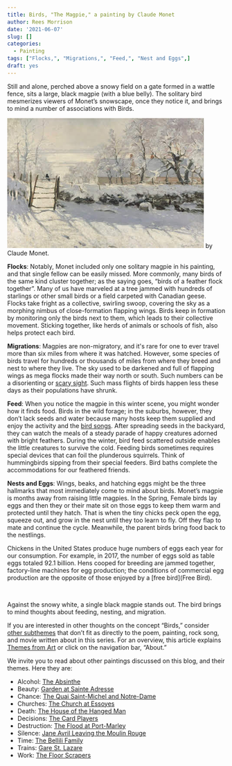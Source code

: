 ```yaml
---
title: Birds, "The Magpie," a painting by Claude Monet
author: Rees Morrison
date: '2021-06-07'
slug: []
categories:
  - Painting
tags: ["Flocks,", "Migrations,", "Feed,", "Nest and Eggs",]
draft: yes
---
```


Still and alone, perched above a snowy field on a gate formed in a wattle fence, sits a large, black magpie (with a blue belly).  The solitary bird mesmerizes viewers of Monet’s snowscape, once they notice it, and brings to mind a number of associations with Birds.

<!--more-->

![The Magpie](/static/media/BirdsMagpie.jpg) by Claude Monet.
 
**Flocks**:  Notably, Monet included only one solitary magpie in his painting, and that single fellow can be easily missed.  More commonly, many birds of the same kind cluster together; as the saying goes, “birds of a feather flock together”.  Many of us have marveled at a tree jammed with hundreds of starlings or other small birds or a field carpeted with Canadian geese.  Flocks take fright as a collective, swirling swoop, covering the sky as a morphing nimbus of close-formation flapping wings.  Birds keep in formation by monitoring only the birds next to them, which leads to their collective movement.  Sticking together, like herds of animals or schools of fish, also helps protect each bird.

**Migrations**:  Magpies are non-migratory, and it's rare for one to ever travel more than six miles from where it was hatched.  However, some species of birds travel for hundreds or thousands of miles from where they breed and nest to where they live.  The sky used to be darkened and full of flapping wings as mega flocks made their way north or south.  Such numbers can be a disorienting or [scary sight](Hitchcock).  Such mass flights of birds happen less these days as their populations have shrunk.

**Feed**:  When you notice the magpie in this winter scene, you might wonder how it finds food.   Birds in the wild forage; in the suburbs, however, they don’t lack seeds and water because many hosts keep them supplied and enjoy the activity and the [bird songs](Nightingale).   After spreading seeds in the backyard, they can watch the meals of a steady parade of happy creatures adorned with bright feathers.  During the winter, bird feed scattered outside enables the little creatures to survive the cold.  Feeding birds sometimes requires special devices that can foil the plunderous squirrels.  Think of hummingbirds sipping from their special feeders.  Bird baths complete the accommodations for our feathered friends.  

**Nests and Eggs**: Wings, beaks, and hatching eggs might be the three hallmarks that most immediately come to mind about birds.  Monet’s magpie is months away from raising little magpies.  In the Spring, Female birds lay eggs and then they or their mate sit on those eggs to keep them warm and protected until they hatch.  That is when the tiny chicks peck open the egg, squeeze out, and grow in the nest until they too learn to fly.  Off they flap to mate and continue the cycle.  Meanwhile, the parent birds bring food back to the nestlings.

Chickens in the United States produce huge numbers of eggs each year for our consumption.  For example, in 2017, the number of eggs sold as table eggs totaled 92.1 billion.  Hens cooped for breeding are jammed together, factory-line machines for egg production; the conditions of commercial egg production are the opposite of those enjoyed by a [free bird](Free Bird).

&nbsp;

Against the snowy white, a single black magpie stands out.  The bird brings to mind thoughts about feeding, nesting, and migration.

If you are interested in other thoughts on the concept “Birds,” consider [other subthemes](Add) that don’t fit as directly to the poem, painting, rock song, and movie written about in this series.  For an overview, this article explains [Themes from Art](http://bit.ly/3sRXopI) or click on the navigation bar, “About.”

We invite you to read about other paintings discussed on this blog, and their themes.  Here they are: 

* Alcohol: [The Absinthe](https://themesfromart.com/post/2021-02-03-alcohol-absinthe-degas/alcoholabsinthedegas/)
* Beauty: [Garden at Sainte Adresse](https://themesfromart.com/post/2021-04-21-beauty-garden-at-sainte-adresse-from-a-painting-by-claude-monet/beautystadress/)
* Chance: [The Quai Saint-Michel and Notre-Dame](http://localhost:4321/post/2021-03-14-chancechurch/chancechurch/)
* Churches: [The Church at Essoyes](https://themesfromart.com/post/2021-05-21-churches-from-the-church-at-essoyes-a-painting-by-pierre-auguste-renoir/churchesrenoir/)  
* Death: [The House of the Hanged Man](https://themesfromart.com/post/2021-05-03-death-from-house-of-the-hanged-man-a-painting-by-paul-cezanne/deathhanged/)
* Decisions: [The Card Players](https://themesfromart.com/post/2021-02-08-decisions-the-card-players-a-painting-by-paul-cezanne/decisionscardplayerscezanne/)
* Destruction: [The Flood at Port-Marley](https://themesfromart.com/post/2021-02-18-destruction-from-flood-at-port-marly-a-painting-by-alfred-sisley/destructionflood/)
* Silence: [Jane Avril Leaving the Moulin Rouge](https://themesfromart.com/post/silenceavril/)
* Time:	[The Bellili Family](https://themesfromart.com/post/2021-03-08-time-from-the-bellili-family-by-edgar-degas/timebellili/)
* Trains: [Gare St. Lazare](https://themesfromart.com/post/2021-05-10-trainslazare/trainslazare/)     
* Work:	 [The Floor Scrapers](https://themesfromart.com/post/2021-02-26-workscrapers/workscrapers/)
